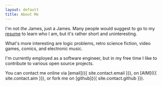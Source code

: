 ```yaml
---
layout: default
title: About Me
---
```


I'm not _the_ James, just a James.  Many people would suggest to go to
my [resume](/resume.html) to learn who I am, but it's rather short and
uninteresting.

What's more interesting are logic problems, retro science fiction, video
games, comics, and electronic music.

I'm currently employed as a software engineer, but in my free time I like to
contribute to various open source projects.

You can contact me online via [email]({{ site.contact.email }}), on
[AIM]({{ site.contact.aim }}), or fork me on
[github]({{ site.contact.github }}).

